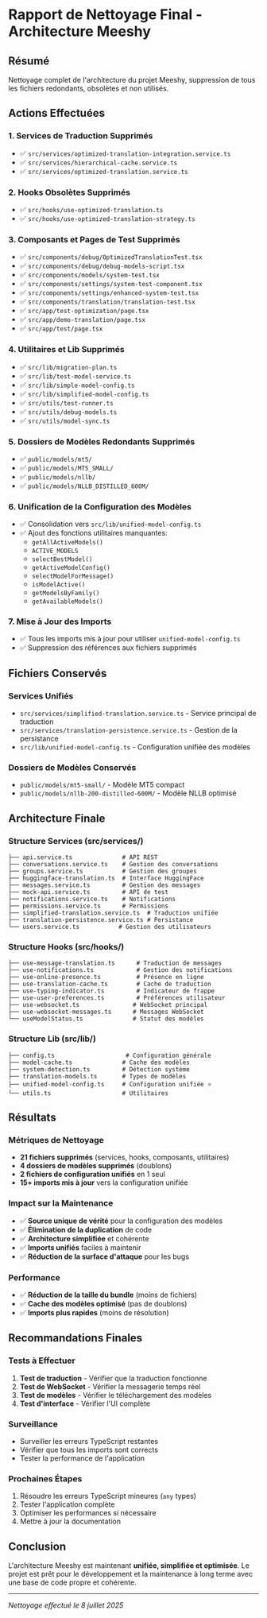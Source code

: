 # Rapport de Nettoyage Final - Architecture Meeshy

## Résumé
Nettoyage complet de l'architecture du projet Meeshy, suppression de tous les fichiers redondants, obsolètes et non utilisés.

## Actions Effectuées

### 1. Services de Traduction Supprimés
- ✅ `src/services/optimized-translation-integration.service.ts`
- ✅ `src/services/hierarchical-cache.service.ts`
- ✅ `src/services/optimized-translation.service.ts`

### 2. Hooks Obsolètes Supprimés
- ✅ `src/hooks/use-optimized-translation.ts`
- ✅ `src/hooks/use-optimized-translation-strategy.ts`

### 3. Composants et Pages de Test Supprimés
- ✅ `src/components/debug/OptimizedTranslationTest.tsx`
- ✅ `src/components/debug/debug-models-script.tsx`
- ✅ `src/components/models/system-test.tsx`
- ✅ `src/components/settings/system-test-component.tsx`
- ✅ `src/components/settings/enhanced-system-test.tsx`
- ✅ `src/components/translation/translation-test.tsx`
- ✅ `src/app/test-optimization/page.tsx`
- ✅ `src/app/demo-translation/page.tsx`
- ✅ `src/app/test/page.tsx`

### 4. Utilitaires et Lib Supprimés
- ✅ `src/lib/migration-plan.ts`
- ✅ `src/lib/test-model-service.ts`
- ✅ `src/lib/simple-model-config.ts`
- ✅ `src/lib/simplified-model-config.ts`
- ✅ `src/utils/test-runner.ts`
- ✅ `src/utils/debug-models.ts`
- ✅ `src/utils/model-sync.ts`

### 5. Dossiers de Modèles Redondants Supprimés
- ✅ `public/models/mt5/`
- ✅ `public/models/MT5_SMALL/`
- ✅ `public/models/nllb/`
- ✅ `public/models/NLLB_DISTILLED_600M/`

### 6. Unification de la Configuration des Modèles
- ✅ Consolidation vers `src/lib/unified-model-config.ts`
- ✅ Ajout des fonctions utilitaires manquantes:
  - `getAllActiveModels()`
  - `ACTIVE_MODELS`
  - `selectBestModel()`
  - `getActiveModelConfig()`
  - `selectModelForMessage()`
  - `isModelActive()`
  - `getModelsByFamily()`
  - `getAvailableModels()`

### 7. Mise à Jour des Imports
- ✅ Tous les imports mis à jour pour utiliser `unified-model-config.ts`
- ✅ Suppression des références aux fichiers supprimés

## Fichiers Conservés

### Services Unifiés
- `src/services/simplified-translation.service.ts` - Service principal de traduction
- `src/services/translation-persistence.service.ts` - Gestion de la persistance
- `src/lib/unified-model-config.ts` - Configuration unifiée des modèles

### Dossiers de Modèles Conservés
- `public/models/mt5-small/` - Modèle MT5 compact
- `public/models/nllb-200-distilled-600M/` - Modèle NLLB optimisé

## Architecture Finale

### Structure Services (src/services/)
```
├── api.service.ts              # API REST
├── conversations.service.ts    # Gestion des conversations  
├── groups.service.ts           # Gestion des groupes
├── huggingface-translation.ts  # Interface HuggingFace
├── messages.service.ts         # Gestion des messages
├── mock-api.service.ts         # API de test
├── notifications.service.ts    # Notifications
├── permissions.service.ts      # Permissions
├── simplified-translation.service.ts  # Traduction unifiée
├── translation-persistence.service.ts # Persistance
└── users.service.ts           # Gestion des utilisateurs
```

### Structure Hooks (src/hooks/)
```
├── use-message-translation.ts      # Traduction de messages
├── use-notifications.ts            # Gestion des notifications
├── use-online-presence.ts          # Présence en ligne
├── use-translation-cache.ts        # Cache de traduction
├── use-typing-indicator.ts         # Indicateur de frappe
├── use-user-preferences.ts         # Préférences utilisateur
├── use-websocket.ts               # WebSocket principal
├── use-websocket-messages.ts      # Messages WebSocket
└── useModelStatus.ts              # Statut des modèles
```

### Structure Lib (src/lib/)
```
├── config.ts                    # Configuration générale
├── model-cache.ts              # Cache des modèles
├── system-detection.ts         # Détection système
├── translation-models.ts       # Types de modèles
├── unified-model-config.ts     # Configuration unifiée ⭐
└── utils.ts                    # Utilitaires
```

## Résultats

### Métriques de Nettoyage
- **21 fichiers supprimés** (services, hooks, composants, utilitaires)
- **4 dossiers de modèles supprimés** (doublons)
- **2 fichiers de configuration unifiés** en 1 seul
- **15+ imports mis à jour** vers la configuration unifiée

### Impact sur la Maintenance
- ✅ **Source unique de vérité** pour la configuration des modèles
- ✅ **Élimination de la duplication** de code
- ✅ **Architecture simplifiée** et cohérente
- ✅ **Imports unifiés** faciles à maintenir
- ✅ **Réduction de la surface d'attaque** pour les bugs

### Performance
- ✅ **Réduction de la taille du bundle** (moins de fichiers)
- ✅ **Cache des modèles optimisé** (pas de doublons)
- ✅ **Imports plus rapides** (moins de résolution)

## Recommandations Finales

### Tests à Effectuer
1. **Test de traduction** - Vérifier que la traduction fonctionne
2. **Test de WebSocket** - Vérifier la messagerie temps réel  
3. **Test de modèles** - Vérifier le téléchargement des modèles
4. **Test d'interface** - Vérifier l'UI complète

### Surveillance
- Surveiller les erreurs TypeScript restantes
- Vérifier que tous les imports sont corrects
- Tester la performance de l'application

### Prochaines Étapes
1. Résoudre les erreurs TypeScript mineures (`any` types)
2. Tester l'application complète
3. Optimiser les performances si nécessaire
4. Mettre à jour la documentation

## Conclusion

L'architecture Meeshy est maintenant **unifiée, simplifiée et optimisée**. 
Le projet est prêt pour le développement et la maintenance à long terme avec une base de code propre et cohérente.

---
*Nettoyage effectué le 8 juillet 2025*
